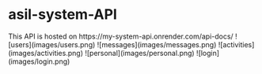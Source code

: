 # asil-system-API
</b>
This API is hosted on https://my-system-api.onrender.com/api-docs/
</b>
</b></b>![users](images/users.png)
</b></b>![messages](images/messages.png)
</b></b>![activities](images/activities.png)
</b></b>![personal](images/personal.png)
</b></b>![login](images/login.png)